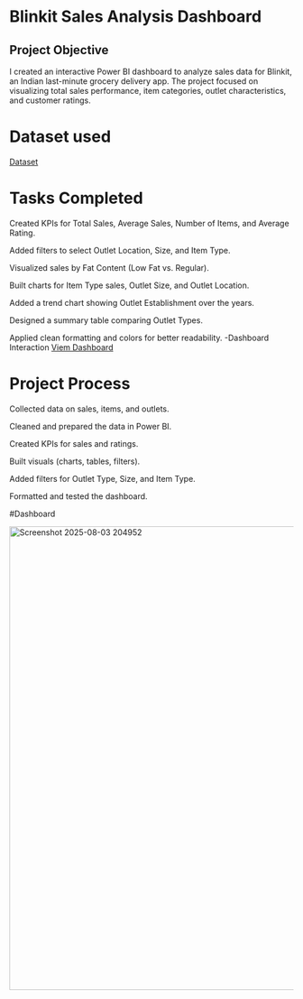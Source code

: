 # Blinkit Sales Analysis Dashboard
## Project Objective
I created an interactive Power BI dashboard to analyze sales data for Blinkit, an Indian last-minute grocery delivery app. The project focused on visualizing total sales performance, item categories, outlet characteristics, and customer ratings.

# Dataset used
<a href="https://github.com/mohangannamani/blinkit_dashboard/blob/main/BlinkIT%20Grocery%20Data.xlsx">Dataset</a>

# Tasks Completed
Created KPIs for Total Sales, Average Sales, Number of Items, and Average Rating.

Added filters to select Outlet Location, Size, and Item Type.

Visualized sales by Fat Content (Low Fat vs. Regular).

Built charts for Item Type sales, Outlet Size, and Outlet Location.

Added a trend chart showing Outlet Establishment over the years.

Designed a summary table comparing Outlet Types.

Applied clean formatting and colors for better readability.
-Dashboard Interaction <a href="https://github.com/mohangannamani/blinkit_dashboard/blob/main/Screenshot%202025-08-03%20204952.png">Viem Dashboard</a>
# Project Process

Collected data on sales, items, and outlets.

Cleaned and prepared the data in Power BI.

Created KPIs for sales and ratings.

Built visuals (charts, tables, filters).

Added filters for Outlet Type, Size, and Item Type.

Formatted and tested the dashboard.

#Dashboard

<img width="1557" height="822" alt="Screenshot 2025-08-03 204952" src="https://github.com/user-attachments/assets/e4f9b568-e040-4235-93d5-d23329fc14fe" />


